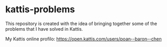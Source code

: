 # kattis-problems

This repository is created with the idea of bringing together some of the problems that I have solved in Kattis.

My Kattis online profilo: https://open.kattis.com/users/poan--baron--chen
